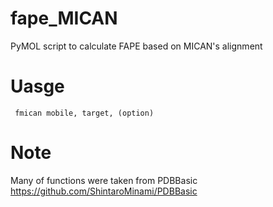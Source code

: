 # fape_MICAN
PyMOL script to calculate FAPE based on MICAN's alignment

# Uasge
``` fmican mobile, target, (option)```

# Note
Many of functions were taken from PDBBasic https://github.com/ShintaroMinami/PDBBasic


